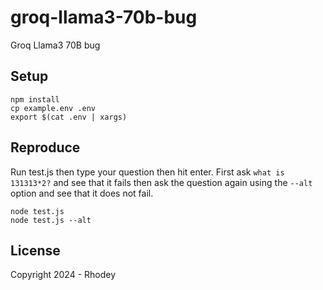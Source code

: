 # groq-llama3-70b-bug
Groq Llama3 70B bug

## Setup
```
npm install
cp example.env .env
export $(cat .env | xargs)
```

## Reproduce
Run test.js then type your question then hit enter. First ask `what is 131313*2?` and see that it fails then ask the question again using the `--alt` option and see that it does not fail.
```
node test.js
node test.js --alt
```

## License
Copyright 2024 - Rhodey
